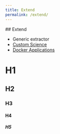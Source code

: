 ```yaml
---
title: Extend
permalink: /extend/
---
```

 
## Extend
 
  - Generic extractor
  - [Custom Science](/extend/custom-science/)
  - [Docker Applications](/extend/docker-applications/)

# H1

## H2

### H3

#### H4

##### H5
